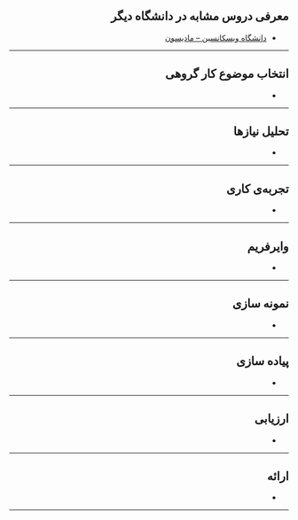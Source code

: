 <div dir="rtl">

## معرفی دروس مشابه در دانشگاه دیگر

- [دانشگاه ویسکانسین – مادیسون](https://pdc.wisc.edu/info-th/?utm_source=google&utm_medium=search&utm_campaign=aycinfo_search&utm_content=info_vendi_google_search_ux_responsive_2&gclid=Cj0KCQiA3NX_BRDQARIsALA3fIKLn023s2B9h_35jLTZ-QgK6bRqxXLEe-lq-H2Cin0e5qxKZ-4VoFYaAuspEALw_wcB)
--------
## انتخاب موضوع کار گروهی
- 
--------
## تحلیل نیازها
-
--------
## تجربه‌ی کاری
-
--------
## وایرفریم
-
--------
## نمونه سازی
-
--------
## پیاده سازی
-
--------
## ارزیابی
-
--------
## ارائه
-
--------

